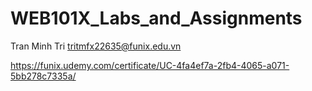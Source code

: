 # WEB101X_Labs_and_Assignments
Tran Minh Tri
tritmfx22635@funix.edu.vn

https://funix.udemy.com/certificate/UC-4fa4ef7a-2fb4-4065-a071-5bb278c7335a/




